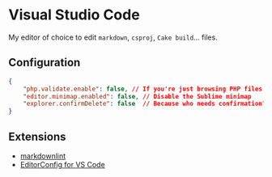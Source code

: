 # Visual Studio Code

My editor of choice to edit `markdown`, `csproj`, `Cake build`... files.

## Configuration

```json
{
    "php.validate.enable": false, // If you're just browsing PHP files
    "editor.minimap.enabled": false, // Disable the Sublime minimap
    "explorer.confirmDelete": false  // Because who needs confirmation?
}
```

## Extensions

- [markdownlint][markdownlint]
- [EditorConfig for VS Code][editor-config]

[markdownlint]: https://marketplace.visualstudio.com/items?itemName=DavidAnson.vscode-markdownlint
[editor-config]: https://marketplace.visualstudio.com/items?itemName=EditorConfig.EditorConfig
